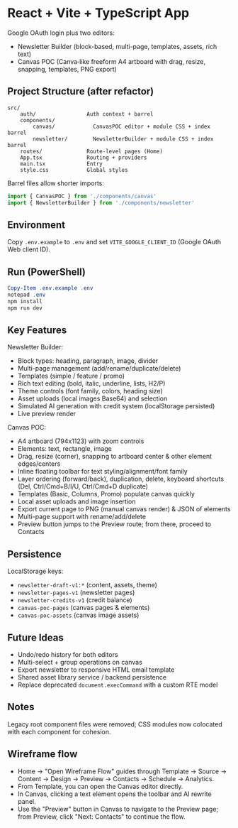 # React + Vite + TypeScript App

Google OAuth login plus two editors:

- Newsletter Builder (block-based, multi-page, templates, assets, rich text)
- Canvas POC (Canva‑like freeform A4 artboard with drag, resize, snapping, templates, PNG export)

## Project Structure (after refactor)

```
src/
	auth/                Auth context + barrel
	components/
		canvas/            CanvasPOC editor + module CSS + index barrel
		newsletter/        NewsletterBuilder + module CSS + index barrel
	routes/              Route-level pages (Home)
	App.tsx              Routing + providers
	main.tsx             Entry
	style.css            Global styles
```

Barrel files allow shorter imports:

```ts
import { CanvasPOC } from './components/canvas'
import { NewsletterBuilder } from './components/newsletter'
```

## Environment

Copy `.env.example` to `.env` and set `VITE_GOOGLE_CLIENT_ID` (Google OAuth Web client ID).

## Run (PowerShell)

```powershell
Copy-Item .env.example .env
notepad .env
npm install
npm run dev
```

## Key Features

Newsletter Builder:
- Block types: heading, paragraph, image, divider
- Multi-page management (add/rename/duplicate/delete)
- Templates (simple / feature / promo)
- Rich text editing (bold, italic, underline, lists, H2/P)
- Theme controls (font family, colors, heading size)
- Asset uploads (local images Base64) and selection
- Simulated AI generation with credit system (localStorage persisted)
- Live preview render

Canvas POC:
- A4 artboard (794x1123) with zoom controls
- Elements: text, rectangle, image
- Drag, resize (corner), snapping to artboard center & other element edges/centers
- Inline floating toolbar for text styling/alignment/font family
- Layer ordering (forward/back), duplication, delete, keyboard shortcuts (Del, Ctrl/Cmd+B/I/U, Ctrl/Cmd+D duplicate)
- Templates (Basic, Columns, Promo) populate canvas quickly
- Local asset uploads and image insertion
- Export current page to PNG (manual canvas render) & JSON of elements
- Multi-page support with rename/add/delete
 - Preview button jumps to the Preview route; from there, proceed to Contacts

## Persistence

LocalStorage keys:
- `newsletter-draft-v1:*` (content, assets, theme)
- `newsletter-pages-v1` (newsletter pages)
- `newsletter-credits-v1` (credit balance)
- `canvas-poc-pages` (canvas pages & elements)
- `canvas-poc-assets` (canvas image assets)

## Future Ideas

- Undo/redo history for both editors
- Multi-select + group operations on canvas
- Export newsletter to responsive HTML email template
- Shared asset library service / backend persistence
- Replace deprecated `document.execCommand` with a custom RTE model

## Notes

Legacy root component files were removed; CSS modules now colocated with each component for cohesion.

## Wireframe flow

- Home → "Open Wireframe Flow" guides through Template → Source → Content → Design → Preview → Contacts → Schedule → Analytics.
- From Template, you can open the Canvas editor directly.
- In Canvas, clicking a text element opens the toolbar and AI rewrite panel.
- Use the "Preview" button in Canvas to navigate to the Preview page; from Preview, click "Next: Contacts" to continue the flow.

